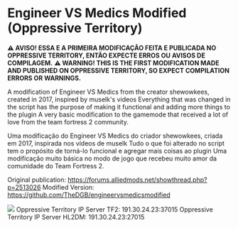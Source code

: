 # Engineer VS Medics Modified (Oppressive Territory)
**⚠ AVISO! ESSA E A PRIMEIRA MODIFICAÇÃO FEITA E PUBLICADA NO OPPRESSIVE TERRITORY, ENTÃO EXPECTE ERROS OU AVISOS DE COMPILAGEM.**
**⚠ WARNING! THIS IS THE FIRST MODIFICATION MADE AND PUBLISHED ON OPPRESSIVE TERRITORY, SO EXPECT COMPILATION ERRORS OR WARNINGS.**


A modification of Engineer VS Medics from the creator shewowkees, created in 2017, inspired by muselk's videos
Everything that was changed in the script has the purpose of making it functional and adding more things to the plugin
A very basic modification to the gamemode that received a lot of love from the team fortress 2 community.

Uma modificação do Engineer VS Medics do criador shewowkees, criada em 2017, inspirada nos vídeos de muselk
Tudo o que foi alterado no script tem o propósito de torná-lo funcional e agregar mais coisas ao plugin
Uma modificação muito básica no modo de jogo que recebeu muito amor da comunidade do Team Fortress 2.

Original publication: https://forums.alliedmods.net/showthread.php?p=2513026
Modified Version: https://github.com/TheDGB/engineervsmedicsmodified


[![](https://dcbadge.vercel.app/api/server/xftqrvZSAw)](https://discord.gg/xftqrvZSAw)
Oppressive Territory IP Server TF2: 191.30.24.23:37015
Oppressive Territory IP Server HL2DM: 191.30.24.23:27015
